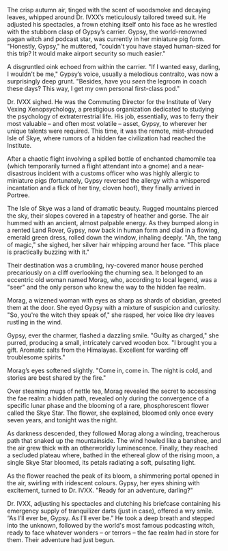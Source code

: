 The crisp autumn air, tinged with the scent of woodsmoke and decaying leaves, whipped around Dr. IVXX’s meticulously tailored tweed suit. He adjusted his spectacles, a frown etching itself onto his face as he wrestled with the stubborn clasp of Gypsy’s carrier.  Gypsy, the world-renowned pagan witch and podcast star, was currently in her miniature pig form.  "Honestly, Gypsy," he muttered, "couldn't you have stayed human-sized for this trip? It would make airport security so much easier."

A disgruntled oink echoed from within the carrier. "If I wanted easy, darling, I wouldn't be me," Gypsy’s voice, usually a melodious contralto, was now a surprisingly deep grunt. "Besides, have you *seen* the legroom in coach these days?  This way, I get my own personal first-class pod."

Dr. IVXX sighed. He was the Commuting Director for the Institute of Very Vexing Xenopsychology, a prestigious organization dedicated to studying the psychology of extraterrestrial life. His job, essentially, was to ferry their most valuable – and often most volatile – asset, Gypsy, to wherever her unique talents were required. This time, it was the remote, mist-shrouded Isle of Skye, where rumors of a hidden fae civilization had reached the Institute.

After a chaotic flight involving a spilled bottle of enchanted chamomile tea (which temporarily turned a flight attendant into a gnome) and a near-disastrous incident with a customs officer who was highly allergic to miniature pigs (fortunately, Gypsy reversed the allergy with a whispered incantation and a flick of her tiny, cloven hoof), they finally arrived in Portree.

The Isle of Skye was a land of dramatic beauty. Rugged mountains pierced the sky, their slopes covered in a tapestry of heather and gorse.  The air hummed with an ancient, almost palpable energy.  As they bumped along in a rented Land Rover, Gypsy, now back in human form and clad in a flowing, emerald green dress, rolled down the window, inhaling deeply.  "Ah, the tang of magic," she sighed, her silver hair whipping around her face.  "This place is practically buzzing with it."

Their destination was a crumbling, ivy-covered manor house perched precariously on a cliff overlooking the churning sea.  It belonged to an eccentric old woman named Morag, who, according to local legend, was a "seer" and the only person who knew the way to the hidden fae realm.

Morag, a wizened woman with eyes as sharp as shards of obsidian, greeted them at the door.  She eyed Gypsy with a mixture of suspicion and curiosity. "So, you're the witch they speak of," she rasped, her voice like dry leaves rustling in the wind.

Gypsy, ever the charmer, flashed a dazzling smile.  "Guilty as charged," she purred, producing a small, intricately carved wooden box.  "I brought you a gift.  Aromatic salts from the Himalayas.  Excellent for warding off troublesome spirits."

Morag’s eyes softened slightly.  "Come in, come in. The night is cold, and stories are best shared by the fire."

Over steaming mugs of nettle tea, Morag revealed the secret to accessing the fae realm: a hidden path, revealed only during the convergence of a specific lunar phase and the blooming of a rare, phosphorescent flower called the Skye Star.  The flower, she explained, bloomed only once every seven years, and tonight was the night.

As darkness descended, they followed Morag along a winding, treacherous path that snaked up the mountainside.  The wind howled like a banshee, and the air grew thick with an otherworldly luminescence.  Finally, they reached a secluded plateau where, bathed in the ethereal glow of the rising moon, a single Skye Star bloomed, its petals radiating a soft, pulsating light.

As the flower reached the peak of its bloom, a shimmering portal opened in the air, swirling with iridescent colours.  Gypsy, her eyes shining with excitement, turned to Dr. IVXX. "Ready for an adventure, darling?"

Dr. IVXX, adjusting his spectacles and clutching his briefcase containing his emergency supply of tranquilizer darts (just in case), offered a wry smile. “As I’ll ever be, Gypsy. As I’ll ever be.”  He took a deep breath and stepped into the unknown, followed by the world's most famous podcasting witch, ready to face whatever wonders – or terrors – the fae realm had in store for them.  Their adventure had just begun.
